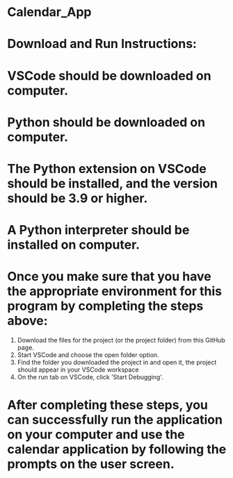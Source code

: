 # Calendar_App

# Download and Run Instructions:
# VSCode should be downloaded on computer.
# Python should be downloaded on computer.
# The Python extension on VSCode should be installed, and the version should be 3.9 or higher.
# A Python interpreter should be installed on computer.
# Once you make sure that you have the appropriate environment for this program by completing the steps above:
   1. Download the files for the project (or the project folder) from this GitHub page.
   2. Start VSCode and choose the open folder option.
   3. Find the folder you downloaded the project in and open it, the project should appear in your VSCode workspace
   2. On the run tab on VSCode, click 'Start Debugging'.
# After completing these steps, you can successfully run the application on your computer and use the calendar application by following the prompts on the user screen.
